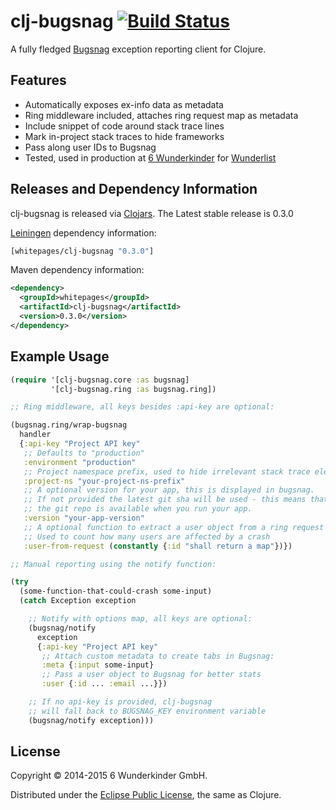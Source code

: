 

# clj-bugsnag [![Build Status](https://travis-ci.org/wunderlist/clj-bugsnag.svg)](https://travis-ci.org/wunderlist/clj-bugsnag)

A fully fledged [Bugsnag](https://bugsnag.com) exception reporting client for Clojure.


## Features

 - Automatically exposes ex-info data as metadata
 - Ring middleware included, attaches ring request map as metadata
 - Include snippet of code around stack trace lines
 - Mark in-project stack traces to hide frameworks
 - Pass along user IDs to Bugsnag
 - Tested, used in production at [6 Wunderkinder](http://www.6wunderkinder.com/) for [Wunderlist](https://www.wunderlist.com/)


## Releases and Dependency Information

clj-bugsnag is released via [Clojars](https://clojars.org/clj-bugsnag). The Latest stable release is 0.3.0

[Leiningen](https://github.com/technomancy/leiningen) dependency information:

```clojure
[whitepages/clj-bugsnag "0.3.0"]
```

Maven dependency information:

```xml
<dependency>
  <groupId>whitepages</groupId>
  <artifactId>clj-bugsnag</artifactId>
  <version>0.3.0</version>
</dependency>
```


## Example Usage

```clojure
(require '[clj-bugsnag.core :as bugsnag]
         '[clj-bugsnag.ring :as bugsnag.ring])

;; Ring middleware, all keys besides :api-key are optional:

(bugsnag.ring/wrap-bugsnag
  handler
  {:api-key "Project API key"
   ;; Defaults to "production"
   :environment "production"
   ;; Project namespace prefix, used to hide irrelevant stack trace elements
   :project-ns "your-project-ns-prefix"
   ;; A optional version for your app, this is displayed in bugsnag.
   ;; If not provided the latest git sha will be used - this means that
   ;; the git repo is available when you run your app.
   :version "your-app-version"
   ;; A optional function to extract a user object from a ring request map
   ;; Used to count how many users are affected by a crash
   :user-from-request (constantly {:id "shall return a map"})})

;; Manual reporting using the notify function:

(try
  (some-function-that-could-crash some-input)
  (catch Exception exception

    ;; Notify with options map, all keys are optional:
    (bugsnag/notify
      exception
      {:api-key "Project API key"
       ;; Attach custom metadata to create tabs in Bugsnag:
       :meta {:input some-input}
       ;; Pass a user object to Bugsnag for better stats
       :user {:id ... :email ...}})

    ;; If no api-key is provided, clj-bugsnag
    ;; will fall back to BUGSNAG_KEY environment variable
    (bugsnag/notify exception)))
```


## License

Copyright © 2014-2015 6 Wunderkinder GmbH.

Distributed under the [Eclipse Public License](http://www.eclipse.org/legal/epl-v10.html), the same as Clojure.

